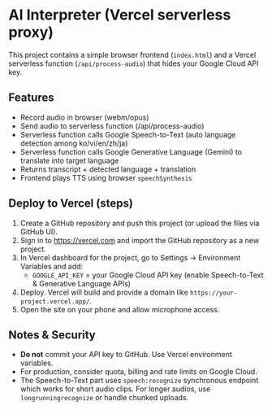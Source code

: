 # AI Interpreter (Vercel serverless proxy)

This project contains a simple browser frontend (`index.html`) and a Vercel serverless function (`/api/process-audio`) that hides your Google Cloud API key.

## Features
- Record audio in browser (webm/opus)
- Send audio to serverless function (/api/process-audio)
- Serverless function calls Google Speech-to-Text (auto language detection among ko/vi/en/zh/ja)
- Serverless function calls Google Generative Language (Gemini) to translate into target language
- Returns transcript + detected language + translation
- Frontend plays TTS using browser `speechSynthesis`

## Deploy to Vercel (steps)
1. Create a GitHub repository and push this project (or upload the files via GitHub UI).
2. Sign in to https://vercel.com and import the GitHub repository as a new project.
3. In Vercel dashboard for the project, go to Settings → Environment Variables and add:
   - `GOOGLE_API_KEY` = your Google Cloud API key (enable Speech-to-Text & Generative Language APIs)
4. Deploy. Vercel will build and provide a domain like `https://your-project.vercel.app/`.
5. Open the site on your phone and allow microphone access.

## Notes & Security
- **Do not** commit your API key to GitHub. Use Vercel environment variables.
- For production, consider quota, billing and rate limits on Google Cloud.
- The Speech-to-Text part uses `speech:recognize` synchronous endpoint which works for short audio clips. For longer audios, use `longrunningrecognize` or handle chunked uploads.
